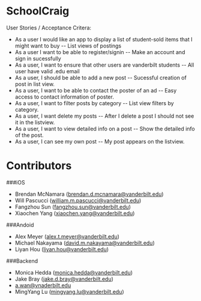 SchoolCraig
===========

User Stories / Acceptance Critera:
* As a user I would like an app to display a list of student-sold items that I might want to buy -- List views of postings
* As a user I want to be able to register/signin -- Make an account and sign in sucessfully
* As a user, I want to ensure that other users are vanderbilt students -- All user have valid .edu email
* As a user, I should be able to add a new post -- Sucessful creation of post in list view.
* As a user, I want to be able to contact the poster of an ad -- Easy access to contact information of poster.
* As a user, I want to filter posts by category -- List view filters by category.
* As a user, I want delete my posts -- After I delete a post I should not see it in the listview.
* As a user, I want to view detailed info on a post -- Show the detailed info of the post.
* As a user, I can see my own post -- My post appears on the listview.

Contributors
============

###iOS

* Brendan McNamara (brendan.d.mcnamara@vanderbilt.edu)
* Will Pascucci (william.m.pascucci@vanderbilt.edu)
* Fangzhou Sun (fangzhou.sun@vanderbilt.edu)
* Xiaochen Yang (xiaochen.yang@vanderbilt.edu)

###Andoid

* Alex Meyer (alex.t.meyer@vanderbilt.edu)
* Michael Nakayama (david.m.nakayama@vanderbilt.edu)
* Liyan Hou (liyan.hou@vanderbilt.edu)

###Backend

* Monica Hedda (monica.hedda@vanderbilt.edu)
* Jake Bray (jake.d.bray@vanderbilt.edu)
* a.wan@vnaderbilt.edu
* MingYang Lu (mingyang.lu@vanderbilt.edu)
